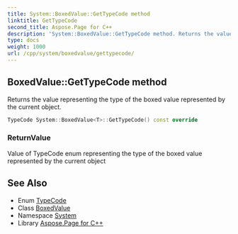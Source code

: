 ```yaml
---
title: System::BoxedValue::GetTypeCode method
linktitle: GetTypeCode
second_title: Aspose.Page for C++
description: 'System::BoxedValue::GetTypeCode method. Returns the value representing the type of the boxed value represented by the current object in C++.'
type: docs
weight: 1000
url: /cpp/system/boxedvalue/gettypecode/
---
```

## BoxedValue::GetTypeCode method


Returns the value representing the type of the boxed value represented by the current object.

```cpp
TypeCode System::BoxedValue<T>::GetTypeCode() const override
```


### ReturnValue

Value of TypeCode enum representing the type of the boxed value represented by the current object

## See Also

* Enum [TypeCode](../../typecode/)
* Class [BoxedValue](../)
* Namespace [System](../../)
* Library [Aspose.Page for C++](../../../)
